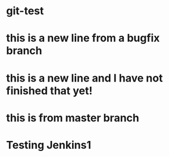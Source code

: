 # git-test

# this is a new line from a bugfix branch

# this is a new line and I have not finished that yet!

# this is from master branch

# Testing Jenkins1
